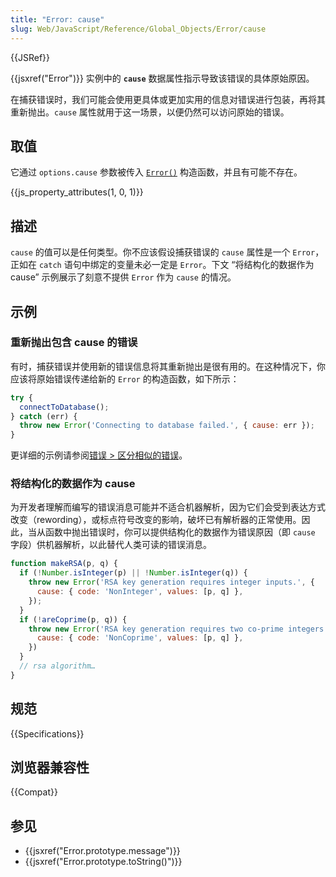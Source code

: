 ```yaml
---
title: "Error: cause"
slug: Web/JavaScript/Reference/Global_Objects/Error/cause
---
```


{{JSRef}}

{{jsxref("Error")}} 实例中的 **`cause`** 数据属性指示导致该错误的具体原始原因。

在捕获错误时，我们可能会使用更具体或更加实用的信息对错误进行包装，再将其重新抛出。`cause` 属性就用于这一场景，以便仍然可以访问原始的错误。

## 取值

它通过 `options.cause` 参数被传入 [`Error()`](/en-US/docs/Web/JavaScript/Reference/Global_Objects/Error/Error) 构造函数，并且有可能不存在。

{{js_property_attributes(1, 0, 1)}}

## 描述

`cause` 的值可以是任何类型。你不应该假设捕获错误的 `cause` 属性是一个 `Error`，正如在 `catch` 语句中绑定的变量未必一定是 `Error`。下文 “将结构化的数据作为 cause” 示例展示了刻意不提供 `Error` 作为 `cause` 的情况。

## 示例

### 重新抛出包含 cause 的错误

有时，捕获错误并使用新的错误信息将其重新抛出是很有用的。在这种情况下，你应该将原始错误传递给新的 `Error` 的构造函数，如下所示：

```js
try {
  connectToDatabase();
} catch (err) {
  throw new Error('Connecting to database failed.', { cause: err });
}
```

更详细的示例请参阅[错误 > 区分相似的错误](/zh-CN/docs/Web/JavaScript/Reference/Global_Objects/Error#区分相似的错误)。

### 将结构化的数据作为 cause

为开发者理解而编写的错误消息可能并不适合机器解析，因为它们会受到表达方式改变（rewording），或标点符号改变的影响，破坏已有解析器的正常使用。因此，当从函数中抛出错误时，你可以提供结构化的数据作为错误原因（即 `cause` 字段）供机器解析，以此替代人类可读的错误消息。

```js
function makeRSA(p, q) {
  if (!Number.isInteger(p) || !Number.isInteger(q)) {
    throw new Error('RSA key generation requires integer inputs.', {
      cause: { code: 'NonInteger', values: [p, q] },
    });
  }
  if (!areCoprime(p, q)) {
    throw new Error('RSA key generation requires two co-prime integers.', {
      cause: { code: 'NonCoprime', values: [p, q] },
    })
  }
  // rsa algorithm…
}
```

## 规范

{{Specifications}}

## 浏览器兼容性

{{Compat}}

## 参见

- {{jsxref("Error.prototype.message")}}
- {{jsxref("Error.prototype.toString()")}}
